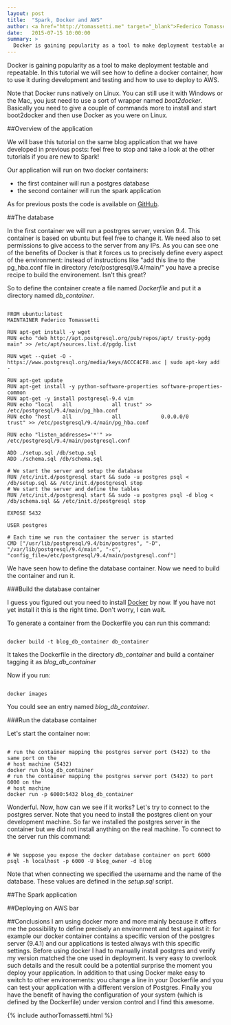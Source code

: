 ```yaml
---
layout: post
title:  "Spark, Docker and AWS"
author: <a href="http://tomassetti.me" target="_blank">Federico Tomassetti</a>
date:   2015-07-15 10:00:00
summary: >
  Docker is gaining popularity as a tool to make deployment testable and repeatable. In this tutorial we will see how to define a docker container, how to use it during development and testing and how to use to deploy to AWS.
---
```


Docker is gaining popularity as a tool to make deployment testable and repeatable. In this tutorial we will see how to define a docker container, how to use it during development and testing and how to use to deploy to AWS.

Note that Docker runs natively on Linux. You can still use it with Windows or the Mac, you just need to use a sort of wrapper named *boot2docker*. Basically you need to give a couple of commands more to install and start boot2docker and then use Docker as you were on Linux.

##Overview of the application

We will base this tutorial on the same blog application that we have developed in previous posts: feel free to stop and take a look at the other tutorials if you are new to Spark!

Our application will run on two docker containers:

* the first container will run a postgres database
* the second container will run the spark application

As for previous posts the code is available on [GitHub](https://github.com/sparktutorials/BlogService_SparkExample).

##The database

In the first container we will run a postrgres server, version 9.4. This container is based on ubuntu but feel free to change it. We need also to set permissions to give access to the server from any IPs. As you can see one of the benefits of Docker is that it forces us to precisely define every aspect of the environment: instead of instructions like "add this line to the pg_hba.conf file in directory /etc/postgresql/9.4/main/" you have a precise recipe to build the environement. Isn't this great? 

So to define the container create a file named _Dockerfile_ and put it a directory named *db_container*.

<pre><code class="language-bash">
FROM ubuntu:latest
MAINTAINER Federico Tomassetti

RUN apt-get install -y wget
RUN echo "deb http://apt.postgresql.org/pub/repos/apt/ trusty-pgdg main" >> /etc/apt/sources.list.d/pgdg.list

RUN wget --quiet -O - https://www.postgresql.org/media/keys/ACCC4CF8.asc | sudo apt-key add -

RUN apt-get update
RUN apt-get install -y python-software-properties software-properties-common
RUN apt-get -y install postgresql-9.4 vim
RUN echo "local   all             all trust" >> /etc/postgresql/9.4/main/pg_hba.conf
RUN echo "host    all             all             0.0.0.0/0            trust" >> /etc/postgresql/9.4/main/pg_hba.conf

RUN echo "listen_addresses='*'" >> /etc/postgresql/9.4/main/postgresql.conf

ADD ./setup.sql /db/setup.sql
ADD ./schema.sql /db/schema.sql

# We start the server and setup the database
RUN /etc/init.d/postgresql start && sudo -u postgres psql < /db/setup.sql && /etc/init.d/postgresql stop
# We start the server and define the tables
RUN /etc/init.d/postgresql start && sudo -u postgres psql -d blog < /db/schema.sql && /etc/init.d/postgresql stop

EXPOSE 5432

USER postgres

# Each time we run the container the server is started
CMD ["/usr/lib/postgresql/9.4/bin/postgres", "-D", "/var/lib/postgresql/9.4/main", "-c", "config_file=/etc/postgresql/9.4/main/postgresql.conf"]
</code></pre>

We have seen how to define the database container. Now we need to build the container and run it. 

###Build the database container

I guess you figured out you need to install [Docker](https://www.docker.com/) by now. If you have not yet install it this is the right time. Don't worry, I can wait.

To generate a container from the Dockerfile you can run this command:

<pre><code class="language-bash">
docker build -t blog_db_container db_container 
</code></pre>

It takes the Dockerfile in the directory *db_container* and build a container tagging it as *blog_db_container*

Now if you run:

<pre><code class="language-bash">
docker images
</code></pre>

You could see an entry named *blog_db_container*.

###Run the database container

Let's start the container now:

<pre><code class="language-bash">
# run the container mapping the postgres server port (5432) to the same port on the
# host machine (5432)
docker run blog_db_container
# run the container mapping the postgres server port (5432) to port 6000 on the
# host machine
docker run -p 6000:5432 blog_db_container
</code></pre>

Wonderful. Now, how can we see if it works? Let's try to connect to the postgres server. Note that you need to install the postgres client on your development machine. So far we installed the postgres server in the container but we did not install anything on the real machine. To connect to the server run this command: 

<pre><code class="language-bash">
# We suppose you expose the docker database container on port 6000
psql -h localhost -p 6000 -U blog_owner -d blog
</code></pre>

Note that when connecting we specified the username and the name of the database. These values are defined in the *setup.sql* script.

##The Spark application

##Deploying on AWS
bar

##Conclusions
I am using docker more and more mainly because it offers me the possibility to define precisely an environment and test against it: for example our docker container contains a specific version of the postgres server (9.4.1) and our applications is tested always with this specific settings. Before using docker I had to manually install postgres and verify my version matched the one used in deployment. Is very easy to overlook such details and the result could be a potential surprise the moment you deploy your application. In addition to that using Docker make easy to switch to other environements: you change a line in your Dockerfile and you can test your application with a different version of Postgres. Finally you have the benefit of having the configuration of your system (which is defined by the Dockerfile) under version control and I find this awesome.

{% include authorTomassetti.html %}